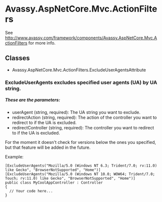 # Avassy.AspNetCore.Mvc.ActionFilters

See http://www.avassy.com/framework/components/Avassy.AspNetCore.Mvc.ActionFilters for more info.

## Classes

- Avassy.AspNetCore.Mvc.ActionFilters.ExcludeUserAgentsAttribute 

### ExcludeUserAgents excludes specified user agents (UA) by UA string.
##### These are the parameters:

- userAgent (string, required): The UA string you want to exclude.
- redirectAction (string, required): The action of the controller you want to redirect to if the UA is excluded.
- redirectController (string, required): The controller you want to redirect to if the UA is excluded.

For the moment it doesn't check for versions below the ones you specified, but that feature will be added in the future.

Example:

```
[ExcludeUserAgents("Mozilla/5.0 (Windows NT 6.3; Trident/7.0; rv:11.0) like Gecko", "BrowserNotSupported", "Home")]
[ExcludeUserAgents("Mozilla/5.0 (Windows NT 10.0; WOW64; Trident/7.0; Touch; rv:11.0) like Gecko", "BrowserNotSupported", "Home")]
public class MyCoolAppController : Controller
{
  // Your code here...
}
```

